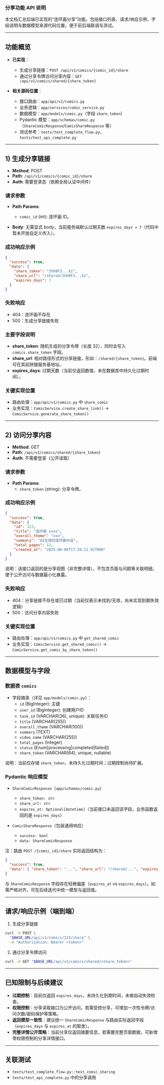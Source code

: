 ### 分享功能 API 说明

本文档汇总后端已实现的“连环画分享”功能，包括接口列表、请求/响应示例、字段说明与数据模型来源代码位置，便于前后端联调与测试。

---

## 功能概览

- **已实现**：
  - 生成分享链接：`POST /api/v1/comics/{comic_id}/share`
  - 通过分享令牌访问分享内容：`GET /api/v1/comics/shared/{share_token}`

- **相关源码位置**：
  - 接口路由：`app/api/v1/comics.py`
  - 业务逻辑：`app/services/comic_service.py`
  - 数据模型：`app/models/comic.py`（字段 `share_token`）
  - Pydantic 模型：`app/schemas/comic.py`（`ShareComicResponse`/`ComicShareResponse` 等）
  - 测试参考：`tests/test_complete_flow.py`、`tests/test_api_complete.py`

---

## 1) 生成分享链接

- **Method**: POST  
- **Path**: `/api/v1/comics/{comic_id}/share`
- **Auth**: 需要登录态（依赖全局认证中间件）

### 请求参数

- **Path Params**:
  - `comic_id` (int): 连环画 ID。

- **Body**: 无需显式 body，当前服务端默认过期天数 `expires_days = 7`（代码中暂未开放自定义传入）。

### 成功响应示例

```json
{
  "success": true,
  "data": {
    "share_token": "3hH9F3...Xz", 
    "share_url": "/shared/3hH9F3...Xz",
    "expires_days": 7
  }
}
```

### 失败响应

- 404：连环画不存在
- 500：生成分享链接失败

### 主要字段说明

- **share_token**: 随机生成的分享令牌（长度 32），同时会写入 `comics.share_token` 字段。
- **share_url**: 相对路径形式的分享链接，形如：`/shared/{share_token}`。前端可在其前拼接服务基地址。
- **expires_days**: 过期天数（当前仅返回数值，未在数据库中持久化过期时间）。

### 关键实现位置

- 路由处理：`app/api/v1/comics.py` 中 `share_comic`
- 业务实现：`ComicService.create_share_link()` -> `ComicService.generate_share_token()`

---

## 2) 访问分享内容

- **Method**: GET  
- **Path**: `/api/v1/comics/shared/{share_token}`
- **Auth**: 不需要登录（公开读取）

### 请求参数

- **Path Params**:
  - `share_token` (string): 分享令牌。

### 成功响应示例

```json
{
  "success": true,
  "data": {
    "id": 123,
    "title": "连环画_xxxx",
    "overall_theme": "xxx",
    "summary": "AI生成的连环画作品",
    "total_pages": 12,
    "created_at": "2025-08-06T17:20:12.927000"
  }
}
```

说明：该接口返回的是分享视图（非完整详情），不包含页面与问题等关联明细，便于公开访问与数据最小化暴露。

### 失败响应

- 404：分享链接不存在或已过期（当前仅表示未找到/无效，尚未实现到期失效逻辑）
- 500：访问分享内容失败

### 关键实现位置

- 路由处理：`app/api/v1/comics.py` 中 `get_shared_comic`
- 业务实现：`ComicService.get_shared_comic()` -> `ComicService.get_comic_by_share_token()`

---

## 数据模型与字段

### 数据表 `comics`

- 字段摘录（详见 `app/models/comic.py`）：
  - `id` (BigInteger): 主键
  - `user_id` (BigInteger): 创建用户ID
  - `task_id` (VARCHAR(36), unique): 关联任务ID
  - `title` (VARCHAR(255))
  - `overall_theme` (VARCHAR(100))
  - `summary` (TEXT)
  - `video_name` (VARCHAR(255))
  - `total_pages` (Integer)
  - `status` (Enum[processing|completed|failed])
  - `share_token` (VARCHAR(64), unique, nullable)

说明：当前仅存储 `share_token`，未持久化过期时间；过期控制尚待扩展。

### Pydantic 响应模型

- `ShareComicResponse`（`app/schemas/comic.py`）
  - `share_token: str`
  - `share_url: str`
  - `expires_at: Optional[datetime]`（当前接口未返回该字段，业务函数返回的是 `expires_days`）

- `ComicShareResponse`（包装通用响应）
  - `success: bool`
  - `data: ShareComicResponse`

注：路由 `POST /{comic_id}/share` 实际返回结构为：

```json
{
  "success": true,
  "data": { "share_token": "...", "share_url": "/shared/...", "expires_days": 7 }
}
```

与 `ShareComicResponse` 字段存在轻微偏差（`expires_at` vs `expires_days`）。如需严格对齐，可在后续迭代中统一模型与返回值。

---

## 请求/响应示例（端到端）

1) 生成分享链接

```bash
curl -X POST \
  "$BASE_URL/api/v1/comics/123/share" \
  -H "Authorization: Bearer <token>"
```

2) 通过分享令牌访问

```bash
curl -X GET "$BASE_URL/api/v1/comics/shared/<share_token>"
```

---

## 已知限制与后续建议

- **过期控制**：目前仅返回 `expires_days`，未持久化到期时间，未做自动失效检查。
- **权限控制**：分享读取接口为公开访问，若需受控分享，可增加一次性令牌/访问次数/密码保护等策略。
- **返回模型一致性**：建议统一 `ShareComicResponse` 与路由实际返回字段（`expires_days` 与 `expires_at` 的取舍）。
- **完整详情公开策略**：当前分享仅返回摘要信息，若需要完整页面数据，可新增带权限控制的分享详情接口。

---

## 关联测试

- `tests/test_complete_flow.py::test_comic_sharing`
- `tests/test_api_complete.py` 中的分享调用


